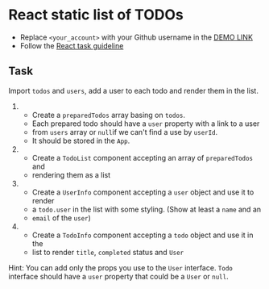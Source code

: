 # React static list of TODOs
- Replace `<your_account>` with your Github username in the
  [DEMO LINK](https://d-hubych.github.io/react_static-list-of-todos/)
- Follow the [React task guideline](https://github.com/mate-academy/react_task-guideline#react-tasks-guideline)

## Task
Import `todos` and `users`, add a user to each todo and render them in the 
list.

1. + Create a `preparedTodos` array basing on `todos`.
   + Each prepared todo should have a `user` property with a link to a user
   + from `users` array or `null`if we can't find a use by `userId`.
   + It should be stored in the `App`.
2. + Create a `TodoList` component accepting an array of `preparedTodos` and 
   + rendering them as a list
3. + Create a `UserInfo` component accepting a `user` object and use it to render
   + a `todo.user` in the list with some styling. (Show at least a `name` and an
   + `email` of the `user`)
4. + Create a `TodoInfo` component accepting a `todo` object and use it in the 
   + list to render `title`, `completed` status and `User`

Hint: You can add only the props you use to the `User` interface. `Todo` 
interface should have a `user` property that could be a `User` or `null`. 
